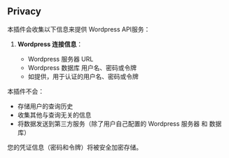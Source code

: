## Privacy


本插件会收集以下信息来提供 Wordpress API服务：

1. **Wordpress 连接信息**：

   - Wordpress 服务器 URL
   - Wordpress 数据库 用户名、密码或令牌
   - 如提供，用于认证的用户名、密码或令牌


本插件不会：

- 存储用户的查询历史
- 收集其他与查询无关的信息
- 将数据发送到第三方服务（除了用户自己配置的 Wordpress 服务器 和 数据库）

您的凭证信息（密码和令牌）将被安全加密存储。
